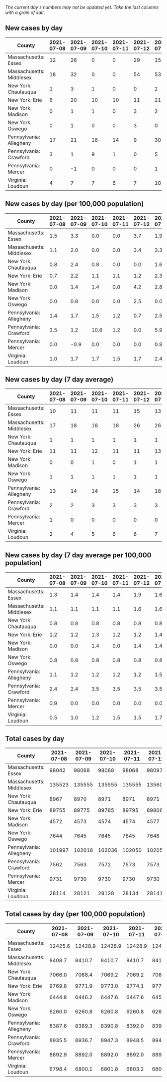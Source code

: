 _The current day's numbers may not be updated yet. Take the last columns with a grain of salt._
## New cases by day

| County | 2021-07-08 | 2021-07-09 | 2021-07-10 | 2021-07-11 | 2021-07-12 | 2021-07-13 | 2021-07-14 |
| --- | --- | --- | --- | --- | --- | --- | --- |
| Massachusetts: Essex | 12 | 26 | 0 | 0 | 29 | 15 |  |
| Massachusetts: Middlesex | 18 | 32 | 0 | 0 | 54 | 53 |  |
| New York: Chautauqua | 1 | 3 | 1 | 0 | 0 | 2 |  |
| New York: Erie | 6 | 20 | 10 | 10 | 11 | 21 |  |
| New York: Madison | 0 | 1 | 1 | 0 | 3 | 2 |  |
| New York: Oswego | 0 | 1 | 0 | 0 | 3 | 0 |  |
| Pennsylvania: Allegheny | 17 | 21 | 18 | 14 | 9 | 30 | 25 |
| Pennsylvania: Crawford | 3 | 1 | 9 | 1 | 0 | 5 | 4 |
| Pennsylvania: Mercer | 0 | -1 | 0 | 0 | 0 | 1 | -2 |
| Virginia: Loudoun | 4 | 7 | 7 | 6 | 7 | 10 | 17 |

## New cases by day (per 100,000 population)

| County | 2021-07-08 | 2021-07-09 | 2021-07-10 | 2021-07-11 | 2021-07-12 | 2021-07-13 | 2021-07-14 |
| --- | --- | --- | --- | --- | --- | --- | --- |
| Massachusetts: Essex | 1.5 | 3.3 | 0.0 | 0.0 | 3.7 | 1.9 |  |
| Massachusetts: Middlesex | 1.1 | 2.0 | 0.0 | 0.0 | 3.4 | 3.3 |  |
| New York: Chautauqua | 0.8 | 2.4 | 0.8 | 0.0 | 0.0 | 1.6 |  |
| New York: Erie | 0.7 | 2.2 | 1.1 | 1.1 | 1.2 | 2.3 |  |
| New York: Madison | 0.0 | 1.4 | 1.4 | 0.0 | 4.2 | 2.8 |  |
| New York: Oswego | 0.0 | 0.8 | 0.0 | 0.0 | 2.5 | 0.0 |  |
| Pennsylvania: Allegheny | 1.4 | 1.7 | 1.5 | 1.2 | 0.7 | 2.5 | 2.1 |
| Pennsylvania: Crawford | 3.5 | 1.2 | 10.6 | 1.2 | 0.0 | 5.9 | 4.7 |
| Pennsylvania: Mercer | 0.0 | -0.9 | 0.0 | 0.0 | 0.0 | 0.9 | -1.8 |
| Virginia: Loudoun | 1.0 | 1.7 | 1.7 | 1.5 | 1.7 | 2.4 | 4.1 |

## New cases by day (7 day average)

| County | 2021-07-08 | 2021-07-09 | 2021-07-10 | 2021-07-11 | 2021-07-12 | 2021-07-13 | 2021-07-14 |
| --- | --- | --- | --- | --- | --- | --- | --- |
| Massachusetts: Essex | 10 | 11 | 11 | 11 | 15 | 13 |  |
| Massachusetts: Middlesex | 17 | 18 | 18 | 18 | 26 | 26 |  |
| New York: Chautauqua | 1 | 1 | 1 | 1 | 1 | 1 |  |
| New York: Erie | 11 | 11 | 12 | 11 | 11 | 13 |  |
| New York: Madison | 0 | 0 | 1 | 0 | 1 | 1 |  |
| New York: Oswego | 1 | 1 | 1 | 1 | 1 | 1 |  |
| Pennsylvania: Allegheny | 13 | 14 | 14 | 15 | 14 | 18 | 19 |
| Pennsylvania: Crawford | 2 | 2 | 3 | 3 | 3 | 3 | 3 |
| Pennsylvania: Mercer | 1 | 0 | 0 | 0 | 0 | 0 | 0 |
| Virginia: Loudoun | 2 | 4 | 5 | 6 | 6 | 7 | 8 |

## New cases by day (7 day average per 100,000 population)

| County | 2021-07-08 | 2021-07-09 | 2021-07-10 | 2021-07-11 | 2021-07-12 | 2021-07-13 | 2021-07-14 |
| --- | --- | --- | --- | --- | --- | --- | --- |
| Massachusetts: Essex | 1.3 | 1.4 | 1.4 | 1.4 | 1.9 | 1.6 |  |
| Massachusetts: Middlesex | 1.1 | 1.1 | 1.1 | 1.1 | 1.6 | 1.6 |  |
| New York: Chautauqua | 0.8 | 0.8 | 0.8 | 0.8 | 0.8 | 0.8 |  |
| New York: Erie | 1.2 | 1.2 | 1.3 | 1.2 | 1.2 | 1.4 |  |
| New York: Madison | 0.0 | 0.0 | 1.4 | 0.0 | 1.4 | 1.4 |  |
| New York: Oswego | 0.8 | 0.8 | 0.8 | 0.8 | 0.8 | 0.8 |  |
| Pennsylvania: Allegheny | 1.1 | 1.2 | 1.2 | 1.2 | 1.2 | 1.5 | 1.6 |
| Pennsylvania: Crawford | 2.4 | 2.4 | 3.5 | 3.5 | 3.5 | 3.5 | 3.5 |
| Pennsylvania: Mercer | 0.9 | 0.0 | 0.0 | 0.0 | 0.0 | 0.0 | 0.0 |
| Virginia: Loudoun | 0.5 | 1.0 | 1.2 | 1.5 | 1.5 | 1.7 | 1.9 |

## Total cases by day

| County | 2021-07-08 | 2021-07-09 | 2021-07-10 | 2021-07-11 | 2021-07-12 | 2021-07-13 | 2021-07-14 |
| --- | --- | --- | --- | --- | --- | --- | --- |
| Massachusetts: Essex | 98042 | 98068 | 98068 | 98068 | 98097 | 98112 |  |
| Massachusetts: Middlesex | 135523 | 135555 | 135555 | 135555 | 135609 | 135662 |  |
| New York: Chautauqua | 8967 | 8970 | 8971 | 8971 | 8971 | 8973 |  |
| New York: Erie | 89755 | 89775 | 89785 | 89795 | 89806 | 89827 |  |
| New York: Madison | 4572 | 4573 | 4574 | 4574 | 4577 | 4579 |  |
| New York: Oswego | 7644 | 7645 | 7645 | 7645 | 7648 | 7648 |  |
| Pennsylvania: Allegheny | 101997 | 102018 | 102036 | 102050 | 102059 | 102089 | 102114 |
| Pennsylvania: Crawford | 7562 | 7563 | 7572 | 7573 | 7573 | 7578 | 7582 |
| Pennsylvania: Mercer | 9731 | 9730 | 9730 | 9730 | 9730 | 9731 | 9729 |
| Virginia: Loudoun | 28114 | 28121 | 28128 | 28134 | 28141 | 28151 | 28168 |

## Total cases by day (per 100,000 population)

| County | 2021-07-08 | 2021-07-09 | 2021-07-10 | 2021-07-11 | 2021-07-12 | 2021-07-13 | 2021-07-14 |
| --- | --- | --- | --- | --- | --- | --- | --- |
| Massachusetts: Essex | 12425.6 | 12428.9 | 12428.9 | 12428.9 | 12432.5 | 12434.4 |  |
| Massachusetts: Middlesex | 8408.7 | 8410.7 | 8410.7 | 8410.7 | 8414.0 | 8417.3 |  |
| New York: Chautauqua | 7066.0 | 7068.4 | 7069.2 | 7069.2 | 7069.2 | 7070.8 |  |
| New York: Erie | 9769.8 | 9771.9 | 9773.0 | 9774.1 | 9775.3 | 9777.6 |  |
| New York: Madison | 6444.8 | 6446.2 | 6447.6 | 6447.6 | 6451.8 | 6454.7 |  |
| New York: Oswego | 6260.0 | 6260.8 | 6260.8 | 6260.8 | 6263.3 | 6263.3 |  |
| Pennsylvania: Allegheny | 8387.6 | 8389.3 | 8390.8 | 8392.0 | 8392.7 | 8395.2 | 8397.2 |
| Pennsylvania: Crawford | 8935.5 | 8936.7 | 8947.3 | 8948.5 | 8948.5 | 8954.4 | 8959.1 |
| Pennsylvania: Mercer | 8892.9 | 8892.0 | 8892.0 | 8892.0 | 8892.0 | 8892.9 | 8891.1 |
| Virginia: Loudoun | 6798.4 | 6800.1 | 6801.8 | 6803.2 | 6804.9 | 6807.3 | 6811.4 |
